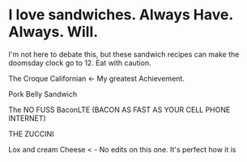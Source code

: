 # I love sandwiches. Always Have. Always. Will. 

I'm not here to debate this, but these sandwich recipes can make the doomsday clock go to 12. Eat with caution. 

The Croque Californian <- My greatest Achievement. 

Pork Belly Sandwich 

The NO FUSS BaconLTE (BACON AS FAST AS YOUR CELL PHONE INTERNET)

THE ZUCCINI 

Lox and cream Cheese < - No edits on this one. It's perfect how it is 


